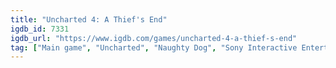 ```yaml
---
title: "Uncharted 4: A Thief's End"
igdb_id: 7331
igdb_url: "https://www.igdb.com/games/uncharted-4-a-thief-s-end"
tag: ["Main game", "Uncharted", "Naughty Dog", "Sony Interactive Entertainment", "Shooter", "Adventure", "Single player", "Multiplayer", "Third person", "Action", "Fantasy", "Historical", "Stealth"]
---
```

